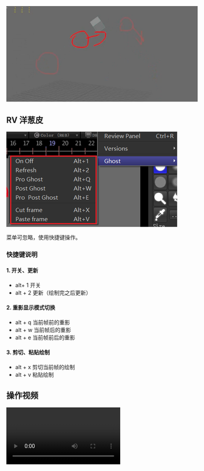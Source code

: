 



![image-20230511151701835](images/image-20230511151701835.png)



## RV 洋葱皮



![image-20230511151900653](images/image-20230511151900653.png)

菜单可忽略，使用快捷键操作。

### 快捷键说明

#### 1. 开关、更新

- alt+ 1 开关
- alt + 2 更新（绘制完之后更新）

#### 2. 重影显示模式切换

- alt + q 当前帧前的重影
- alt + w 当前帧后的重影
- alt + e 当前帧前后的重影

#### 3. 剪切、粘贴绘制

- alt + x 剪切当前帧的绘制
- alt + v 粘贴绘制

## 操作视频

<video src="images/Video_2023-05-11_151052.mp4"></video>


